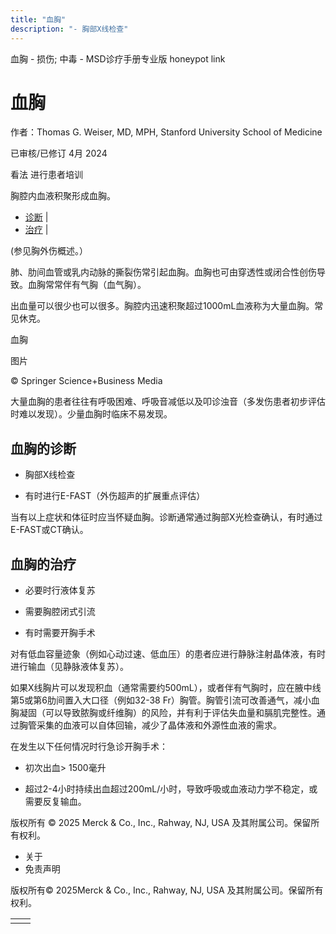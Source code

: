 ```yaml
---
title: "血胸"
description: "- 胸部X线检查"
---
```


﻿血胸 \- 损伤; 中毒 \- MSD诊疗手册专业版 honeypot link

# 血胸

作者：Thomas G. Weiser, MD, MPH, Stanford University School of Medicine

已审核/已修订 4月 2024

看法 进行患者培训

胸腔内血液积聚形成血胸。

- [诊断](#诊断_v12529560_zh) \|
- [治疗](#治疗_v12529566_zh) \|

(参见胸外伤概述。）

肺、肋间血管或乳内动脉的撕裂伤常引起血胸。血胸也可由穿透性或闭合性创伤导致。血胸常常伴有气胸（血气胸）。

出血量可以很少也可以很多。胸腔内迅速积聚超过1000mL血液称为大量血胸。常见休克。

血胸



图片

© Springer Science+Business Media

大量血胸的患者往往有呼吸困难、呼吸音减低以及叩诊浊音（多发伤患者初步评估时难以发现）。少量血胸时临床不易发现。

## 血胸的诊断

- 胸部X线检查

- 有时进行E-FAST（外伤超声的扩展重点评估）


当有以上症状和体征时应当怀疑血胸。诊断通常通过胸部X光检查确认，有时通过E-FAST或CT确认。

## 血胸的治疗

- 必要时行液体复苏

- 需要胸腔闭式引流

- 有时需要开胸手术


对有低血容量迹象（例如心动过速、低血压）的患者应进行静脉注射晶体液，有时进行输血（见静脉液体复苏）。

如果X线胸片可以发现积血（通常需要约500mL），或者伴有气胸时，应在腋中线第5或第6肋间置入大口径（例如32-38 Fr）胸管。胸管引流可改善通气，减小血胸凝固（可以导致脓胸或纤维胸）的风险，并有利于评估失血量和膈肌完整性。通过胸管采集的血液可以自体回输，减少了晶体液和外源性血液的需求。

在发生以下任何情况时行急诊开胸手术：

- 初次出血\> 1500毫升

- 超过2-4小时持续出血超过200mL/小时，导致呼吸或血液动力学不稳定，或需要反复输血。




版权所有 © 2025
Merck & Co., Inc., Rahway, NJ, USA 及其附属公司。保留所有权利。

- 关于
- 免责声明

版权所有© 2025Merck & Co., Inc., Rahway, NJ, USA 及其附属公司。保留所有权利。

|     |     |
| --- | --- |
|  |  |